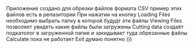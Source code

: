 Приложение создано для обрезки файлов формата CSV пример этих файлов есть в репазитории 
При нажатии на кнопку Loading Files необходимо выбрать папку в которой будудт эти файлы
Viewing Files позволяет увидеть какие файлы были загружены
Cutting data создаёт подкатолог в загруженной папке и закидывает туда обрезанные файлы 
Calculate пока не работает
Exit думаю понятно )))
